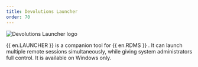 ```yaml
---
title: Devolutions Launcher
order: 70
---
```

![Devolutions Launcher logo](https://webdevolutions.blob.core.windows.net/images/projects/launcher/logos/launcher-color-shadow.svg)

{{ en.LAUNCHER }} is a companion tool for {{ en.RDMS }} . It can launch multiple remote sessions simultaneously, while giving system administrators full control. It is available on Windows only. 